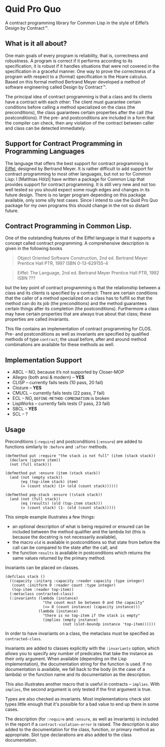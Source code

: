 # Quid Pro Quo

A contract programming library for Common Lisp in the style of Eiffel’s Design by Contract ™.

## What is it all about?

One main goals of every program is reliability, that is, correctness and robustness. A program is correct if it performs according to its specification, it is robust if it handles situations that were not covered in the specification in a graceful manner. One way to prove the correctness of a program with respect to a (formal) specification is the Hoare calculus. Based on this formal method Bertrand Meyer developed a method of software engineering called Design by Contract ™.

The principal idea of contract programming is that a class and its clients have a contract with each other: The client must guarantee certain conditions before calling a method specialized on the class (the preconditions), the class guarantees certain properties after the call (the postconditions).  If the pre- and postconditions are included in a form that the compiler can check, then any violation of the contract between caller and class can be detected immediately.

## Support for Contract Programming in Programming Languages

The language that offers the best support for contract programming is [Eiffel](http://www.eiffel.com), designed by Bertrand Meyer. It is rather difficult to add support for contract programming to most other languages, but not so for Common Lisp: I [Matthias Hölzl] have written a package for Common Lisp that provides support for contract programming. It is still very new and not too well tested so you should expect some rough edges and changes in its future design. There is no larger program depending on this package available, only some silly test cases. Since I intend to use the Quid Pro Quo package for my own programs this should change in the not so distant future.

## Contract Programming in Common Lisp.

One of the outstanding features of the Eiffel language is that it supports a concept called contract programming. A comprehensive description is given in the following books

> Object Oriented Software Construction, 2nd ed.
> Bertrand Meyer
> Prentice Hall PTR, 1997
> ISBN 0-13-629155-4

> Eiffel: The Language, 2nd ed.
> Bertrand Meyer
> Prentice Hall PTR, 1992
> ISBN ???

but the key point of contract programming is that the relationship between a class and its clients is specified by a contract: There are certain conditions that the caller of a method specialized on a class has to fulfill so that the method can do its job (the preconditions) and the method guarantees certain things after its completion (the postconditions). Furthermore a class may have certain properties that are always true about that class; these properties are called invariants.

This file contains an implementation of contract programming for CLOS. Pre- and postconditions as well as invariants are specified by qualified methods of type `contract`; the usual before, after and around method combinations are available for these methods as well.

## Implementation Support

* ABCL – NO, because it’s not supported by Closer-MOP
* Allegro (both ansi & modern) – **YES**
* CLISP – currently fails tests (10 pass, 20 fail)
* Clozure – **YES**
* CMUCL – currently fails tests (22 pass, 7 fail)
* ECL – NO, `DEFINE-METHOD-COMBINATION` is broken
* LispWorks – currently fails tests (7 pass, 23 fail)
* SBCL – **YES**
* SCL – ?

## Usage

Preconditions (`:require`) and postconditions (`:ensure`) are added to functions similarly to `:before` and `:after` methods.

```common-lisp
(defmethod put :require "the stack is not full" (item (stack stack))
  (declare (ignore item))
  (not (full stack)))

(defmethod put :ensure (item (stack stack))
  (and (not (empty stack))
       (eq (top-item stack) item)
       (= (count stack) (1+ (old (count stack))))))

(defmethod pop-stack :ensure ((stack stack))
  (and (not (full stack))
       (eq (results) (old (top-item stack)))
       (= (count stack) (1- (old (count stack)))))
```

This simple example illustrates a few things:
* an optional description of what is being required or ensured can be included between the method qualifier and the lambda list (this is because the docstring is not necessarily available),
* the macro `old` is available in postconditions so that state from before the call can be compared to the state after the call, and
* the function `results` is available in postconditions which returns the same values returned by the primary method.

Invariants can be placed on classes.

```common-lisp
(defclass stack ()
  ((capacity :initarg :capacity :reader capacity :type integer)
   (count :initform 0 :reader count :type integer)
   (top-item :reader top-item))
  (:metaclass contracted-class)
  (:invariants (lambda (instance)
                 "the count must be between 0 and the capacity"
                 (<= 0 (count instance) (capacity instance)))
               (lambda (instance)
                 "there is no top-item if the stack is empty"
                 (implies (empty instance)
                          (not (slot-boundp instance 'top-item))))))
```

In order to have invariants on a class, the metaclass must be specified as `contracted-class`.

Invariants are added to classes explicitly with the `:invariants` option, which allows you to specify any number of predicates that take the instance as their only argument. When available (depending on the Lisp implementation), the documentation string for the function is used. If no documentation is available, we fall back to the body (in the case of a lambda) or the function name and its documentation as the description.

This also illustrates another macro that is useful in contracts – `implies`. With `implies`, the second argument is only tested if the first argument is true.

Types are also checked as invariants. Most implementations check slot types little enough that it's possible for a bad value to end up there in some cases.

The description (for `:require` and `:ensure`, as well as invariants) is included in the report if a `contract-violation-error` is raised. The description is also added to the documentation for the class, function, or primary method as appropriate. Slot type declarations are also added to the class documentation.
